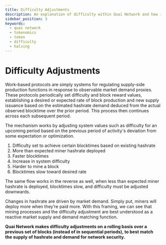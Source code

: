```yaml
---
title: Difficulty Adjustments
description: An explanation of difficulty within Quai Network and how it relates to the Quai and Qi tokens.
sidebar_position: 3
keywords:
  - quai network
  - tokenomics
  - token
  - difficulty
  - halving
---
```


# Difficulty Adjustments

Work-based protocols are simply systems for regulating supply-side production functions in response to observable market demand proxies. These protocols periodically set difficulty and block reward values, establishing a desired or expected rate of block production and new supply issuance based on the estimated hashrate demand deduced from the actual observed blocktime over the prior period. This process then continues across each subsequent period.

The mechanism works by adjusting system values such as difficulty for an upcoming period based on the previous period of activity's deviation from some expectation or optimization. 

1. Difficulty set to achieve certain blocktimes based on existing hashrate 
2. More than expected miner hashrate deployed 
3. Faster blocktimes 
4. Increase in system difficulty
5. Harder to mine a block 
6. Blocktimes slow toward desired rate

The same flow works in the reverse as well, when less than expected miner hashrate is deployed, blocktimes slow, and difficulty must be adjusted downwards.

Changes in hashrate are driven by market demand. Simply put, miners will deploy more when they’re paid more. With this framing, we can see that mining processes and the difficulty adjustment are best understood as a reactive market supply and demand matching function.

**Quai Network makes difficulty adjustments on a rolling basis over a previous set of blocks (instead of in sequential periods), to best match the supply of hashrate and demand for network security.**
